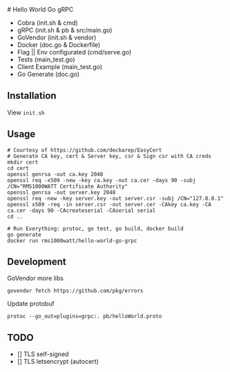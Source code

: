 <hidden cmd="git push https://rms1000watt@github.com/rms1000watt/hello-world-go-grpc.git master:master"/>
# Hello World Go gRPC

- Cobra (init.sh & cmd)
- gRPC (init.sh & pb & src/main.go)
- GoVendor (init.sh & vendor)
- Docker (doc.go & Dockerfile)
- Flag || Env configurated (cmd/serve.go)
- Tests (main_test.go)
- Client Example (main_test.go)
- Go Generate (doc.go)

## Installation

View `init.sh`

## Usage

```
# Courtesy of https://github.com/deckarep/EasyCert
# Generate CA key, cert & Server key, csr & Sign csr with CA creds
mkdir cert
cd cert
openssl genrsa -out ca.key 2048
openssl req -x509 -new -key ca.key -out ca.cer -days 90 -subj /CN="RMS1000WATT Certificate Authority"
openssl genrsa -out server.key 2048
openssl req -new -key server.key -out server.csr -subj /CN="127.0.0.1"
openssl x509 -req -in server.csr -out server.cer -CAkey ca.key -CA ca.cer -days 90 -CAcreateserial -CAserial serial
cd ..

# Run Everything: protoc, go test, go build, docker build
go generate
docker run rms1000watt/hello-world-go-grpc
```

## Development

GoVendor more libs
```
govendor fetch https://github.com/pkg/errors
```

Update protobuf
```
protoc --go_out=plugins=grpc:. pb/helloWorld.proto
```

## TODO

- [] TLS self-signed
- [] TLS letsencrypt (autocert)